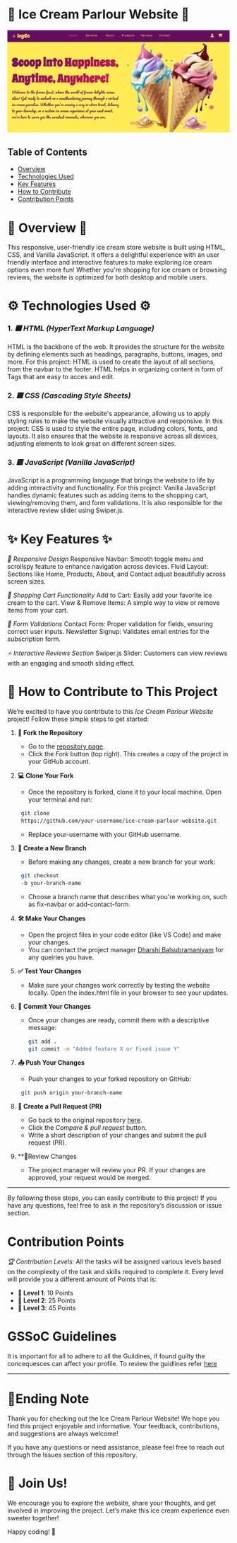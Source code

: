  #   🍦 Ice Cream Parlour Website 🍨
  
 ![Ice Cream Website Screenshot](/Screenshot%202024-10-02%20121926.png) 

 ## Table of Contents
- [Overview](#-overview-)
- [Technologies Used](#-technologies-used-)
- [Key Features](#-key-features-)
- [How to Contribute](#-how-to-contribute-to-this-project-)
- [Contribution Points](#contribution-points)

                                                                 
# 🌟 Overview 🌟
This responsive, user-friendly ice cream store website is built using HTML, CSS, and Vanilla JavaScript. It offers a delightful experience with an user friendly interface and interactive features to make exploring ice cream options even more fun! Whether you're shopping for ice cream or browsing reviews, the website is optimized for both desktop and mobile users.


 #  ⚙️ Technologies Used ⚙️
### 1. *🟧 HTML (HyperText Markup Language)*
HTML is the backbone of the web. It provides the structure for the website by defining elements such as headings, paragraphs, buttons, images, and more. For this project:
HTML is used to create the layout of all sections, from the navbar to the footer. HTML helps in organizing content in form of Tags that are easy to acces and edit. 

### 2. *🟦 CSS (Cascading Style Sheets)*
CSS is responsible for the website's appearance, allowing us to apply styling rules to make the website visually attractive and responsive. In this project:
CSS is used to style the entire page, including colors, fonts, and layouts. It also ensures that the website is responsive across all devices, adjusting elements to look great on different screen sizes.

### 3. *🟨 JavaScript (Vanilla JavaScript)*
JavaScript is a programming language that brings the website to life by adding interactivity and functionality. For this project:
Vanilla JavaScript handles dynamic features such as adding items to the shopping cart, viewing/removing them, and form validations.
It is also responsible for the interactive review slider using Swiper.js.



 # ✨ Key Features ✨
*📱 Responsive Design*
Responsive Navbar: Smooth toggle menu and scrollspy feature to enhance navigation across devices.
Fluid Layout: Sections like Home, Products, About, and Contact adjust beautifully across screen sizes.

*🛒 Shopping Cart Functionality*
Add to Cart: Easily add your favorite ice cream to the cart.
View & Remove Items: A simple way to view or remove items from your cart.

*📝 Form Validations*
Contact Form: Proper validation for fields, ensuring correct user inputs.
Newsletter Signup: Validates email entries for the subscription form.

*⭐ Interactive Reviews Section*
Swiper.js Slider: Customers can view reviews with an engaging and smooth sliding effect.




# 🚀 How to Contribute to This Project

We’re excited to have you contribute to this *Ice Cream Parlour Website* project! Follow these simple steps to get started:

1. **🍴 Fork the Repository**  
   - Go to the [repository page](https://github.com/DharshiBalasubramaniyam/ice-cream-parlour-website).
   - Click the *Fork* button (top right). This creates a copy of the project in your GitHub account.

2. **💻 Clone Your Fork**  
   - Once the repository is forked, clone it to your local machine. Open your terminal and run:
    ``` bash
     git clone
     https://github.com/your-username/ice-cream-parlour-website.git
    ```
     
   - Replace your-username with your GitHub username.

3. **🌿 Create a New Branch** 
   - Before making any changes, create a new branch for your work:
    ``` bash
     git checkout
     -b your-branch-name
    ```
     
   - Choose a branch name that describes what you're working on, such as fix-navbar or add-contact-form.

4. **🛠️ Make Your Changes**
   - Open the project files in your code editor (like VS Code) and make your changes.
   - You can contact the project manager [Dharshi Balsubramaniyam](https://github.com/DharshiBalasubramaniyam) for any queiries you have.

5. **✅ Test Your Changes**
   - Make sure your changes work correctly by testing the website locally. Open the index.html file in your browser to see your updates.

6. **💬 Commit Your Changes** 
   - Once your changes are ready, commit them with a descriptive message:
     ```bash
     git add .
     git commit -m "Added feature X or Fixed issue Y"
     ```
     

7. **📤 Push Your Changes**
   - Push your changes to your forked repository on GitHub:
    ``` bash
     git push origin your-branch-name
    ```
     

8. **🔄 Create a Pull Request (PR)** 
   - Go back to the original repository [here](https://github.com/DharshiBalasubramaniyam/ice-cream-parlour-website).
   - Click the *Compare & pull request* button.
   - Write a short description of your changes and submit the pull request (PR).

9. **🔎Review Changes
   - The project manager will review your PR. If your changes are approved, your request would be merged.

---

By following these steps, you can easily contribute to this project! If you have any questions, feel free to ask in the repository’s discussion or issue section.


# Contribution Points 

*🏆 Contribution Levels:*
All the tasks will be assigned various levels based on the complexity of the task and skills required to complete it. Every level will provide you a different amount of Points that is:
- **🥇 Level 1**: 10 Points  
- **🥈 Level 2**: 25 Points  
- **🥉 Level 3**: 45 Points  

# GSSoC Guidelines 

It is important for all to adhere to all the Guildines, if found guilty the concequesces can affect your profile. To review the guidlines refer [here](https://github.com/GSSoC24/Contributor/tree/main/gssoc-guidelines)

---
# 📄Ending Note
Thank you for checking out the Ice Cream Parlour Website! We hope you find this project enjoyable and informative. Your feedback, contributions, and suggestions are always welcome!

If you have any questions or need assistance, please feel free to reach out through the Issues section of this repository.

# 🌈 Join Us!
We encourage you to explore the website, share your thoughts, and get involved in improving the project. Let’s make this ice cream experience even sweeter together!

Happy coding! 🍦
